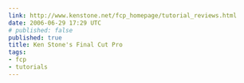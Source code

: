 ```yaml
---
link: http://www.kenstone.net/fcp_homepage/tutorial_reviews.html
date: 2006-06-29 17:29 UTC
# published: false
published: true
title: Ken Stone's Final Cut Pro
tags:
- fcp
- tutorials
---
```



